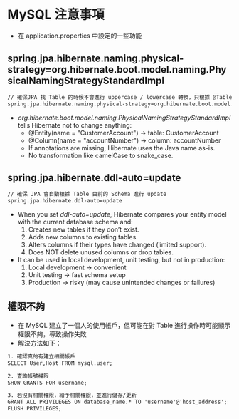 # MySQL 注意事項
* 在 application.properties 中設定的一些功能

## spring.jpa.hibernate.naming.physical-strategy=org.hibernate.boot.model.naming.PhysicalNamingStrategyStandardImpl 
```txt
// 確保JPA 找 Table 的時候不會進行 uppercase / lowercase 轉換，只根據 @Table 中定義的 name 進行查找
spring.jpa.hibernate.naming.physical-strategy=org.hibernate.boot.model.naming.PhysicalNamingStrategyStandardImpl
```
* *org.hibernate.boot.model.naming.PhysicalNamingStrategyStandardImpl* tells Hibernate not to change anything:
    * @Entity(name = "CustomerAccount") → table: CustomerAccount
    * @Column(name = "accountNumber") → column: accountNumber
	* If annotations are missing, Hibernate uses the Java name as-is.
	* No transformation like camelCase to snake_case.

## spring.jpa.hibernate.ddl-auto=update
```txt
// 確保 JPA 會自動根據 Table 目前的 Schema 進行 update
spring.jpa.hibernate.ddl-auto=update
```
* When you set *ddl-auto=update*, Hibernate compares your entity model with the current database schema and:
  1. Creates new tables if they don’t exist.
  2. Adds new columns to existing tables.
  3. Alters columns if their types have changed (limited support).
  4. Does NOT delete unused columns or drop tables.
* It can be used in local development, unit testing, but not in production:
  1. Local development -> convenient
  2. Unit testing -> fast schema setup
  3. Production -> risky (may cause unintended changes or failures)

## 權限不夠
* 在 MySQL 建立了一個人的使用帳戶，但可能在對 Table 進行操作時可能顯示權限不夠，導致操作失敗
* 解決方法如下：
```txt
1. 確認真的有建立相關帳戶
SELECT User,Host FROM mysql.user;

2. 查詢帳號權限
SHOW GRANTS FOR username;

3. 若沒有相關權限，給予相關權限，並進行儲存/更新
GRANT ALL PRIVILEGES ON database_name.* TO 'username'@'host_address';
FLUSH PRIVILEGES;
```